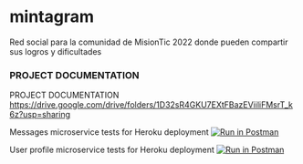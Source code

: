 # mintagram
Red social para la comunidad de MisionTic 2022 donde pueden compartir sus logros y dificultades

### PROJECT DOCUMENTATION

PROJECT DOCUMENTATION
https://drive.google.com/drive/folders/1D32sR4GKU7EXtFBazEViiliFMsrT_k6z?usp=sharing

Messages microservice tests for Heroku deployment
[![Run in Postman](https://run.pstmn.io/button.svg)](https://app.getpostman.com/run-collection/17722661-c1afc01e-5565-4e08-b071-f7417db0331e?action=collection%2Ffork&collection-url=entityId%3D17722661-c1afc01e-5565-4e08-b071-f7417db0331e%26entityType%3Dcollection%26workspaceId%3D4d7e3ba7-d42d-4470-a7eb-ee1919f49f2d#?env%5BNew%20Environment%5D=W10=)

User profile microservice tests for Heroku deployment
[![Run in Postman](https://run.pstmn.io/button.svg)](https://app.getpostman.com/run-collection/17802393-b921e1c0-bc76-4fb5-8740-71883c096c64?action=collection%2Ffork&collection-url=entityId%3D17802393-b921e1c0-bc76-4fb5-8740-71883c096c64%26entityType%3Dcollection%26workspaceId%3D491d51b4-a046-4580-af2e-806d4fedf806)
